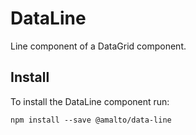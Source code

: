 # DataLine

Line component of a DataGrid component.

## Install
To install the DataLine component run:
```terminal
npm install --save @amalto/data-line
```